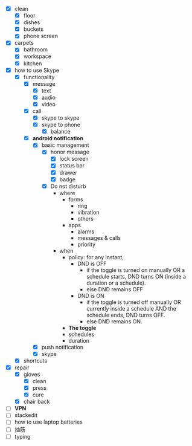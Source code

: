 - [x] clean
	- [x] floor
	- [x] dishes
	- [x] buckets
	- [x] phone screen
- [x] carpets
	- [x] bathroom
	- [x] workspace
	- [x] kitchen
- [x] how to use Skype
	- [x] functionality
		- [x] message
			- [x] text
			- [x] audio
			- [x] video
		- [x] call
			- [x] skype to skype
			- [x] skype to phone
				- [x] balance
		- [x] **android notification**
			- [x] basic management
				- [x] honor message
					- [x] lock screen
					- [x] status bar
					- [x] drawer
					- [x] badge
				- [x] Do not disturb
					- where
						- forms
							- ring
							- vibration
							- others
						- apps
							- alarms
							- messages & calls
							- priority
					- when
						- policy: for any instant,
							- DND is OFF
								- if the toggle is turned on manually OR a schedule starts, DND turns ON (inside a duration or a schedule). 
								- else DND remains OFF
							- DND is ON
								- if the toggle is turned off manually OR currently inside a schedule AND the schedule ends, DND turns OFF.
								- else DND remains ON.
						- **The toggle**
						- schedules
						- duration
			- [x] push notification
			- [x] skype
	- [x] shortcuts
- [x] repair
	- [x] gloves
		- [x] clean
		- [x] press
		- [x] cure
	- [x] chair back
- [ ] **VPN**
- [ ] stackedit
- [ ] how to use laptop batteries
- [ ] 抽筋
- [ ] typing
<!--stackedit_data:
eyJoaXN0b3J5IjpbLTExMDQwMDE0MjFdfQ==
-->